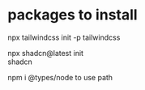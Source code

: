 # packages to install 

npx tailwindcss init -p
tailwindcss 

npx shadcn@latest init  
shadcn

npm i @types/node 
to use path 